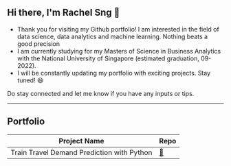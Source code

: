 ## Hi there, I'm Rachel Sng 👋

- Thank you for visiting my Github portfolio! I am interested in the field of data science, data analytics and machine learning. Nothing beats a good precision
- I am currently studying for my Masters of Science in Business Analytics with the National University of Singapore (estimated graduation, 09-2022). 
- I will be constantly updating my portfolio with exciting projects. Stay tuned!  😄

Do stay connected and let me know if you have any inputs or tips.

-------------------------------------------

## Portfolio

| Project Name | Repo |
| --- | ----------- |
| Train Travel Demand Prediction with Python | [🔗 ](https://github.com/rachelsng/Train-Travel-Demand-Modelling-in-Python)|
<!--
**rachelsng/rachelsng** is a ✨ _special_ ✨ repository because its `README.md` (this file) appears on your GitHub profile.

Here are some ideas to get you started:

- 🔭 I’m currently working on ...
- 🌱 I’m currently learning ...
- 👯 I’m looking to collaborate on ...
- 🤔 I’m looking for help with ...
- 💬 Ask me about ...
- 📫 How to reach me: ...
- 😄 Pronouns: ...
- ⚡ Fun fact: ...
-->
